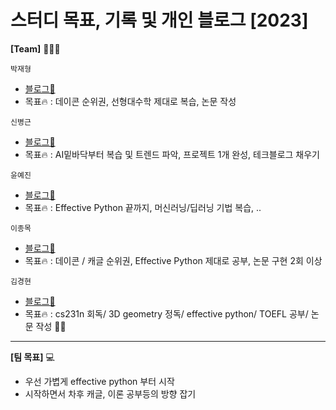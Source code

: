 # 스터디 목표, 기록 및 개인 블로그 [2023]  

  
__[Team]__ 👨🏻‍💻 <br>
  
  `박재형`<br>
  - [블로그📑](https://faceyourfear.tistory.com/)
  - 목표🔥 : 데이콘 순위권, 선형대수학 제대로 복습, 논문 작성  <br>
  
  `신병근`<br>
  - [블로그📑](https://teto-ri.tistory.com/)
  - 목표🔥 : AI밑바닥부터 복습 및 트렌드 파악, 프로젝트 1개 완성, 테크블로그 채우기<br>
  
  
  `윤예진`<br>
  - [블로그📑](https://velog.io/@a8002165)
  - 목표🔥 : Effective Python 끝까지, 머신러닝/딥러닝 기법 복습, .. <br>
  
  `이종목`<br>
  - [블로그📑](https://lijm1358.github.io/)
  - 목표🔥 : 데이콘 / 캐글 순위권, Effective Python 제대로 공부, 논문 구현 2회 이상 <br>  
  
  `김경현`<br>
  - [블로그📑](https://kgang.tistory.com/)
  - 목표🔥 : cs231n 회독/ 3D geometry 정독/ effective python/ TOEFL 공부/ 논문 작성 🙏🏻 <br>
  ___
__[팀 목표]__ 💻  
- 우선 가볍게 effective python 부터 시작  
- 시작하면서 차후 캐글, 이론 공부등의 방향 잡기


